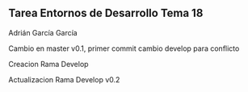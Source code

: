 ## Tarea Entornos de Desarrollo Tema 18

Adrián García García

Cambio en master v0.1, primer commit cambio develop para conflicto

Creacion Rama Develop

Actualizacion Rama Develop v0.2